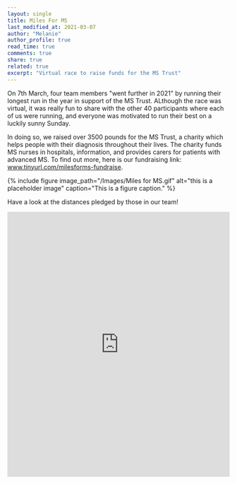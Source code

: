 ```yaml
---
layout: single
title: Miles For MS
last_modified_at: 2021-03-07
author: "Melanie"
author_profile: true
read_time: true
comments: true
share: true
related: true
excerpt: "Virtual race to raise funds for the MS Trust"
---
```



On 7th March, four team members "went further in 2021" by running their longest run in the year in support of the MS Trust. ALthough the race was virtual, it was really fun to share with the other 40 participants where each of us were running, and everyone was motivated to run their best on a luckily sunny Sunday.

In doing so, we raised over 3500 pounds for the MS Trust, a charity which helps people with their diagnosis throughout their lives. The charity funds MS nurses in hospitals, information, and provides carers for patients with advanced MS. To find out more, here is our fundraising link: www.tinyurl.com/milesforms-fundraise.

{% include figure image_path="/Images/Miles for MS.gif" alt="this is a placeholder image" caption="This is a figure caption." %}

Have a look at the distances pledged by those in our team!

<iframe title="Distances covered by participants" aria-label="chart" id="datawrapper-chart-1vqHG" src="https://datawrapper.dwcdn.net/1vqHG/2/" scrolling="no" frameborder="0" style="width: 0; min-width: 100% !important; border: none;" height="600"></iframe><script type="text/javascript">!function(){"use strict";window.addEventListener("message",(function(a){if(void 0!==a.data["datawrapper-height"])for(var e in a.data["datawrapper-height"]){var t=document.getElementById("datawrapper-chart-"+e)||document.querySelector("iframe[src*='"+e+"']");t&&(t.style.height=a.data["datawrapper-height"][e]+"px")}}))}();
</script>
